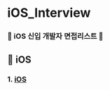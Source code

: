 # iOS_Interview

### 🍏 iOS 신입 개발자 면접리스트 🍏


## 📌 iOS
### 1. [iOS](https://github.com/sy0201/iOS_Interview/blob/main/iOS.md)
